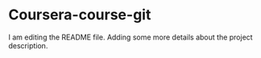# Coursera-course-git
I am editing the README file. Adding some more details about the project description.
